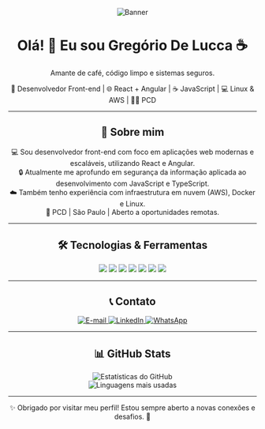<div align="center">
  <p>
    <img src="https://github.com/user-attachments/assets/4c4a4051-1926-44c0-ae29-1ea79f8adab4" alt="Banner" />
  </p>
</div>

<div align="center">
  <h1>Olá! 👋 Eu sou Gregório De Lucca ☕</h1>
  <p>Amante de café, código limpo e sistemas seguros.</p>

  <p>
    🚀 Desenvolvedor Front-end | 🌐 React + Angular | ☕ JavaScript | 💻 Linux & AWS | 👨‍💻 PCD
  </p>
</div>

---

<div align="center">
  <h2>🚀 Sobre mim</h2>
  <p>
    💻 Sou desenvolvedor front-end com foco em aplicações web modernas e escaláveis, utilizando React e Angular. <br />
    🔒 Atualmente me aprofundo em segurança da informação aplicada ao desenvolvimento com JavaScript e TypeScript. <br />
    ☁️ Também tenho experiência com infraestrutura em nuvem (AWS), Docker e Linux. <br />
    📍 PCD | São Paulo | Aberto a oportunidades remotas.
  </p>
</div>

---

<div align="center">
  <h2>🛠️ Tecnologias & Ferramentas</h2>
  <p align="center">
    <img src="https://img.shields.io/badge/React-61DAFB?style=for-the-badge&logo=react&logoColor=black" />
    <img src="https://img.shields.io/badge/Angular-DD0031?style=for-the-badge&logo=angular&logoColor=white" />
    <img src="https://img.shields.io/badge/TypeScript-007ACC?style=for-the-badge&logo=typescript&logoColor=white" />
    <img src="https://img.shields.io/badge/JavaScript-F7DF1E?style=for-the-badge&logo=javascript&logoColor=black" />
    <img src="https://img.shields.io/badge/Git-F05032?style=for-the-badge&logo=git&logoColor=white" />
    <img src="https://img.shields.io/badge/Linux-FCC624?style=for-the-badge&logo=linux&logoColor=black" />
    <img src="https://img.shields.io/badge/Docker-2496ED?style=for-the-badge&logo=docker&logoColor=white" />
  </p>
</div>

---

<div align="center">
  <h2>📞 Contato</h2>
  <p>
    <a href="mailto:gregoriodelucca@gmail.com">
      <img src="https://img.shields.io/badge/Gmail-EA4335?style=for-the-badge&logo=gmail&logoColor=white" alt="E-mail" />
    </a>
    <a href="https://www.linkedin.com/in/gregoriodelucca">
      <img src="https://img.shields.io/badge/LinkedIn-0077B5?style=for-the-badge&logo=linkedin&logoColor=white" alt="LinkedIn" />
    </a>
    <a href="https://wa.me/5511971108462">
      <img src="https://img.shields.io/badge/WhatsApp-25D366?style=for-the-badge&logo=whatsapp&logoColor=white" alt="WhatsApp" />
    </a>
  </p>
</div>

---

<div align="center">
  <h2>📊 GitHub Stats</h2>
  <p>
    <img src="https://github-readme-stats.vercel.app/api?username=gregoriodelucca&show_icons=true&theme=radical" alt="Estatísticas do GitHub" /><br>
    <img src="https://github-readme-stats.vercel.app/api/top-langs/?username=gregoriodelucca&layout=compact&theme=radical" alt="Linguagens mais usadas" />
  </p>
</div>

---

<div align="center">
  ✨ Obrigado por visitar meu perfil! Estou sempre aberto a novas conexões e desafios. 🚀
</div>


